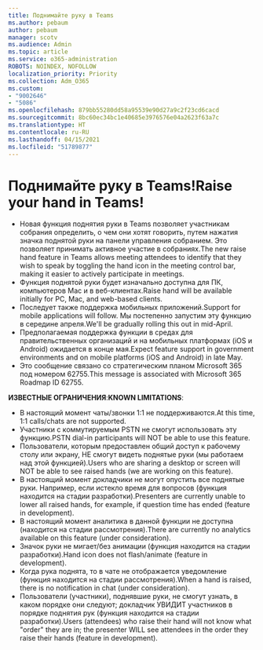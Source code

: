 ```yaml
---
title: Поднимайте руку в Teams
ms.author: pebaum
author: pebaum
manager: scotv
ms.audience: Admin
ms.topic: article
ms.service: o365-administration
ROBOTS: NOINDEX, NOFOLLOW
localization_priority: Priority
ms.collection: Adm_O365
ms.custom:
- "9002646"
- "5086"
ms.openlocfilehash: 879bb55280dd58a95539e90d27a9c2f23cd6cacd
ms.sourcegitcommit: 8bc60ec34bc1e40685e3976576e04a2623f63a7c
ms.translationtype: HT
ms.contentlocale: ru-RU
ms.lasthandoff: 04/15/2021
ms.locfileid: "51789877"
---
```

# <a name="raise-your-hand-in-teams"></a><span data-ttu-id="8821d-102">Поднимайте руку в Teams!</span><span class="sxs-lookup"><span data-stu-id="8821d-102">Raise your hand in Teams!</span></span>

- <span data-ttu-id="8821d-103">Новая функция поднятия руки в Teams позволяет участникам собрания определить, о чем они хотят говорить, путем нажатия значка поднятой руки на панели управления собранием. Это позволяет принимать активное участие в собраниях.</span><span class="sxs-lookup"><span data-stu-id="8821d-103">The new raise hand feature in Teams allows meeting attendees to identify that they wish to speak by toggling the hand icon in the meeting control bar, making it easier to actively participate in meetings.</span></span>
- <span data-ttu-id="8821d-104">Функция поднятой руки будет изначально доступна для ПК, компьютеров Mac и в веб-клиентах.</span><span class="sxs-lookup"><span data-stu-id="8821d-104">Raise hand will be available initially for PC, Mac, and web-based clients.</span></span>
- <span data-ttu-id="8821d-105">Последует также поддержка мобильных приложений.</span><span class="sxs-lookup"><span data-stu-id="8821d-105">Support for mobile applications will follow.</span></span> <span data-ttu-id="8821d-106">Мы постепенно запустим эту функцию в середине апреля.</span><span class="sxs-lookup"><span data-stu-id="8821d-106">We'll be gradually rolling this out in mid-April.</span></span>
- <span data-ttu-id="8821d-107">Предполагаемая поддержка функции в средах для правительственных организаций и на мобильных платформах (iOS и Android) ожидается в конце мая.</span><span class="sxs-lookup"><span data-stu-id="8821d-107">Expect feature support in government environments and on mobile platforms (iOS and Android) in late May.</span></span>
- <span data-ttu-id="8821d-108">Это сообщение связано со стратегическим планом Microsoft 365 под номером 62755.</span><span class="sxs-lookup"><span data-stu-id="8821d-108">This message is associated with Microsoft 365 Roadmap ID 62755.</span></span>

<span data-ttu-id="8821d-109">**ИЗВЕСТНЫЕ ОГРАНИЧЕНИЯ**:</span><span class="sxs-lookup"><span data-stu-id="8821d-109">**KNOWN LIMITATIONS**:</span></span>

- <span data-ttu-id="8821d-110">В настоящий момент чаты/звонки 1:1 не поддерживаются.</span><span class="sxs-lookup"><span data-stu-id="8821d-110">At this time, 1:1 calls/chats are not supported.</span></span>
- <span data-ttu-id="8821d-111">Участники с коммутируемым PSTN не смогут использовать эту функцию.</span><span class="sxs-lookup"><span data-stu-id="8821d-111">PSTN dial-in participants will NOT be able to use this feature.</span></span>
- <span data-ttu-id="8821d-112">Пользователи, которым предоставлен общий доступ к рабочему столу или экрану, НЕ смогут видеть поднятые руки (мы работаем над этой функцией).</span><span class="sxs-lookup"><span data-stu-id="8821d-112">Users who are sharing a desktop or screen will NOT be able to see raised hands (we are working on this feature).</span></span>
- <span data-ttu-id="8821d-113">В настоящий момент докладчики не могут опустить все поднятые руки. Например, если истекло время для вопросов (функция находится на стадии разработки).</span><span class="sxs-lookup"><span data-stu-id="8821d-113">Presenters are currently unable to lower all raised hands, for example, if question time has ended (feature in development).</span></span>
- <span data-ttu-id="8821d-114">В настоящий момент аналитика в данной функции не доступна (находится на стадии рассмотрения).</span><span class="sxs-lookup"><span data-stu-id="8821d-114">There are currently no analytics available on this feature (under consideration).</span></span>
- <span data-ttu-id="8821d-115">Значок руки не мигает/без анимации (функция находится на стадии разработки).</span><span class="sxs-lookup"><span data-stu-id="8821d-115">Hand icon does not flash/animate (feature in development).</span></span>
- <span data-ttu-id="8821d-116">Когда рука поднята, то в чате не отображается уведомление (функция находится на стадии рассмотрения).</span><span class="sxs-lookup"><span data-stu-id="8821d-116">When a hand is raised, there is no notification in chat (under consideration).</span></span>
- <span data-ttu-id="8821d-117">Пользователи (участники), поднявшие руки, не смогут узнать, в каком порядке они следуют; докладчик УВИДИТ участников в порядке поднятия рук (функция находится на стадии разработки).</span><span class="sxs-lookup"><span data-stu-id="8821d-117">Users (attendees) who raise their hand will not know what "order" they are in; the presenter WILL see attendees in the order they raise their hands (feature in development).</span></span>
